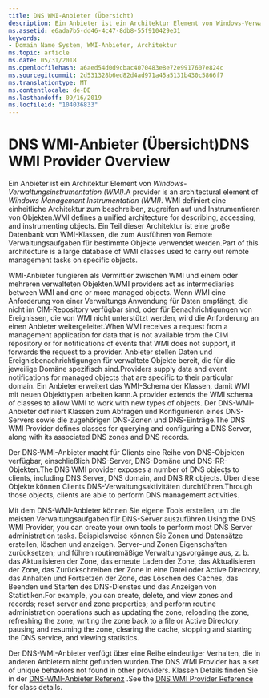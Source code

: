 ```yaml
---
title: DNS WMI-Anbieter (Übersicht)
description: Ein Anbieter ist ein Architektur Element von Windows-Verwaltungsinstrumentation (WMI).
ms.assetid: e6ada7b5-dd46-4c47-8db8-55f910429e31
keywords:
- Domain Name System, WMI-Anbieter, Architektur
ms.topic: article
ms.date: 05/31/2018
ms.openlocfilehash: a6aed54d0d9cbac4070483e8e72e9917607e824c
ms.sourcegitcommit: 2d531328b6ed82d4ad971a45a5131b430c5866f7
ms.translationtype: MT
ms.contentlocale: de-DE
ms.lasthandoff: 09/16/2019
ms.locfileid: "104036833"
---
```

# <a name="dns-wmi-provider-overview"></a><span data-ttu-id="d1ed1-104">DNS WMI-Anbieter (Übersicht)</span><span class="sxs-lookup"><span data-stu-id="d1ed1-104">DNS WMI Provider Overview</span></span>

<span data-ttu-id="d1ed1-105">Ein Anbieter ist ein Architektur Element von *Windows-Verwaltungsinstrumentation (WMI)*.</span><span class="sxs-lookup"><span data-stu-id="d1ed1-105">A provider is an architectural element of *Windows Management Instrumentation (WMI)*.</span></span> <span data-ttu-id="d1ed1-106">WMI definiert eine einheitliche Architektur zum beschreiben, zugreifen auf und Instrumentieren von Objekten.</span><span class="sxs-lookup"><span data-stu-id="d1ed1-106">WMI defines a unified architecture for describing, accessing, and instrumenting objects.</span></span> <span data-ttu-id="d1ed1-107">Ein Teil dieser Architektur ist eine große Datenbank von WMI-Klassen, die zum Ausführen von Remote Verwaltungsaufgaben für bestimmte Objekte verwendet werden.</span><span class="sxs-lookup"><span data-stu-id="d1ed1-107">Part of this architecture is a large database of WMI classes used to carry out remote management tasks on specific objects.</span></span>

<span data-ttu-id="d1ed1-108">WMI-Anbieter fungieren als Vermittler zwischen WMI und einem oder mehreren verwalteten Objekten.</span><span class="sxs-lookup"><span data-stu-id="d1ed1-108">WMI providers act as intermediaries between WMI and one or more managed objects.</span></span> <span data-ttu-id="d1ed1-109">Wenn WMI eine Anforderung von einer Verwaltungs Anwendung für Daten empfängt, die nicht im CIM-Repository verfügbar sind, oder für Benachrichtigungen von Ereignissen, die von WMI nicht unterstützt werden, wird die Anforderung an einen Anbieter weitergeleitet.</span><span class="sxs-lookup"><span data-stu-id="d1ed1-109">When WMI receives a request from a management application for data that is not available from the CIM repository or for notifications of events that WMI does not support, it forwards the request to a provider.</span></span> <span data-ttu-id="d1ed1-110">Anbieter stellen Daten und Ereignisbenachrichtigungen für verwaltete Objekte bereit, die für die jeweilige Domäne spezifisch sind.</span><span class="sxs-lookup"><span data-stu-id="d1ed1-110">Providers supply data and event notifications for managed objects that are specific to their particular domain.</span></span> <span data-ttu-id="d1ed1-111">Ein Anbieter erweitert das WMI-Schema der Klassen, damit WMI mit neuen Objekttypen arbeiten kann.</span><span class="sxs-lookup"><span data-stu-id="d1ed1-111">A provider extends the WMI schema of classes to allow WMI to work with new types of objects.</span></span> <span data-ttu-id="d1ed1-112">Der DNS-WMI-Anbieter definiert Klassen zum Abfragen und Konfigurieren eines DNS-Servers sowie die zugehörigen DNS-Zonen und DNS-Einträge.</span><span class="sxs-lookup"><span data-stu-id="d1ed1-112">The DNS WMI Provider defines classes for querying and configuring a DNS Server, along with its associated DNS zones and DNS records.</span></span>

<span data-ttu-id="d1ed1-113">Der DNS-WMI-Anbieter macht für Clients eine Reihe von DNS-Objekten verfügbar, einschließlich DNS-Server, DNS-Domäne und DNS-RR-Objekten.</span><span class="sxs-lookup"><span data-stu-id="d1ed1-113">The DNS WMI provider exposes a number of DNS objects to clients, including DNS Server, DNS domain, and DNS RR objects.</span></span> <span data-ttu-id="d1ed1-114">Über diese Objekte können Clients DNS-Verwaltungsaktivitäten durchführen.</span><span class="sxs-lookup"><span data-stu-id="d1ed1-114">Through those objects, clients are able to perform DNS management activities.</span></span>

<span data-ttu-id="d1ed1-115">Mit dem DNS-WMI-Anbieter können Sie eigene Tools erstellen, um die meisten Verwaltungsaufgaben für DNS-Server auszuführen.</span><span class="sxs-lookup"><span data-stu-id="d1ed1-115">Using the DNS WMI Provider, you can create your own tools to perform most DNS Server administration tasks.</span></span> <span data-ttu-id="d1ed1-116">Beispielsweise können Sie Zonen und Datensätze erstellen, löschen und anzeigen. Server-und Zonen Eigenschaften zurücksetzen; und führen routinemäßige Verwaltungsvorgänge aus, z. b. das Aktualisieren der Zone, das erneute Laden der Zone, das Aktualisieren der Zone, das Zurückschreiben der Zone in eine Datei oder Active Directory, das Anhalten und Fortsetzen der Zone, das Löschen des Caches, das Beenden und Starten des DNS-Dienstes und das Anzeigen von Statistiken.</span><span class="sxs-lookup"><span data-stu-id="d1ed1-116">For example, you can create, delete, and view zones and records; reset server and zone properties; and perform routine administration operations such as updating the zone, reloading the zone, refreshing the zone, writing the zone back to a file or Active Directory, pausing and resuming the zone, clearing the cache, stopping and starting the DNS service, and viewing statistics.</span></span>

<span data-ttu-id="d1ed1-117">Der DNS-WMI-Anbieter verfügt über eine Reihe eindeutiger Verhalten, die in anderen Anbietern nicht gefunden wurden.</span><span class="sxs-lookup"><span data-stu-id="d1ed1-117">The DNS WMI Provider has a set of unique behaviors not found in other providers.</span></span> <span data-ttu-id="d1ed1-118">Klassen Details finden Sie in der [DNS-WMI-Anbieter Referenz](dns-wmi-provider-reference.md) .</span><span class="sxs-lookup"><span data-stu-id="d1ed1-118">See the [DNS WMI Provider Reference](dns-wmi-provider-reference.md) for class details.</span></span>

 

 




